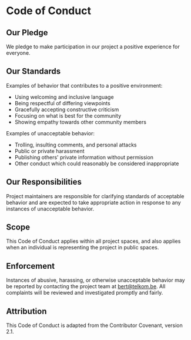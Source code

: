 # Code of Conduct

## Our Pledge

We pledge to make participation in our project a positive experience for everyone.

## Our Standards

Examples of behavior that contributes to a positive environment:

- Using welcoming and inclusive language
- Being respectful of differing viewpoints
- Gracefully accepting constructive criticism
- Focusing on what is best for the community
- Showing empathy towards other community members

Examples of unacceptable behavior:

- Trolling, insulting comments, and personal attacks
- Public or private harassment
- Publishing others' private information without permission
- Other conduct which could reasonably be considered inappropriate

## Our Responsibilities

Project maintainers are responsible for clarifying standards of acceptable behavior and are expected to take appropriate action in response to any instances of unacceptable behavior.

## Scope

This Code of Conduct applies within all project spaces, and also applies when an individual is representing the project in public spaces.

## Enforcement

Instances of abusive, harassing, or otherwise unacceptable behavior may be reported by contacting the project team at bert@telkom.be. All complaints will be reviewed and investigated promptly and fairly.

## Attribution

This Code of Conduct is adapted from the Contributor Covenant, version 2.1.